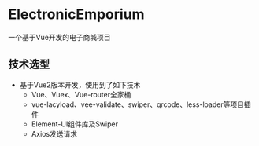 # ElectronicEmporium
一个基于Vue开发的电子商城项目

## 技术选型

- 基于Vue2版本开发，使用到了如下技术
  - Vue、Vuex、Vue-router全家桶
  - vue-lacyload、vee-validate、swiper、qrcode、less-loader等项目插件
  - Element-UI组件库及Swiper
  - Axios发送请求